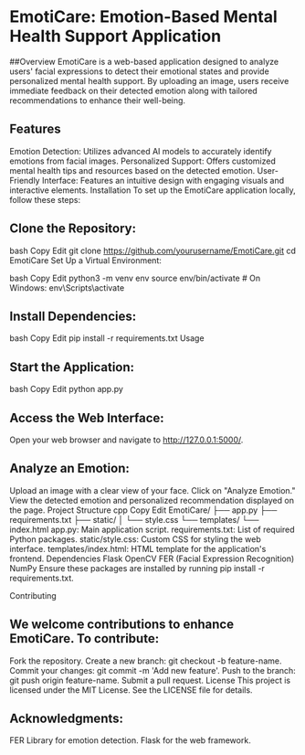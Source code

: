 # EmotiCare: Emotion-Based Mental Health Support Application
##Overview
EmotiCare is a web-based application designed to analyze users' facial expressions to detect their emotional states and provide personalized mental health support. By uploading an image, users receive immediate feedback on their detected emotion along with tailored recommendations to enhance their well-being.

## Features
Emotion Detection: Utilizes advanced AI models to accurately identify emotions from facial images.
Personalized Support: Offers customized mental health tips and resources based on the detected emotion.
User-Friendly Interface: Features an intuitive design with engaging visuals and interactive elements.
Installation
To set up the EmotiCare application locally, follow these steps:

## Clone the Repository:

bash
Copy
Edit
git clone https://github.com/yourusername/EmotiCare.git
cd EmotiCare
Set Up a Virtual Environment:

bash
Copy
Edit
python3 -m venv env
source env/bin/activate  # On Windows: env\Scripts\activate
## Install Dependencies:

bash
Copy
Edit
pip install -r requirements.txt
Usage
## Start the Application:

bash
Copy
Edit
python app.py
## Access the Web Interface:

Open your web browser and navigate to http://127.0.0.1:5000/.

## Analyze an Emotion:

Upload an image with a clear view of your face.
Click on "Analyze Emotion."
View the detected emotion and personalized recommendation displayed on the page.
Project Structure
cpp
Copy
Edit
EmotiCare/
├── app.py
├── requirements.txt
├── static/
│   └── style.css
└── templates/
    └── index.html
app.py: Main application script.
requirements.txt: List of required Python packages.
static/style.css: Custom CSS for styling the web interface.
templates/index.html: HTML template for the application's frontend.
Dependencies
Flask
OpenCV
FER (Facial Expression Recognition)
NumPy
Ensure these packages are installed by running pip install -r requirements.txt.

Contributing
## We welcome contributions to enhance EmotiCare. To contribute:

Fork the repository.
Create a new branch: git checkout -b feature-name.
Commit your changes: git commit -m 'Add new feature'.
Push to the branch: git push origin feature-name.
Submit a pull request.
License
This project is licensed under the MIT License. See the LICENSE file for details.

## Acknowledgments:
FER Library for emotion detection.
Flask for the web framework.
